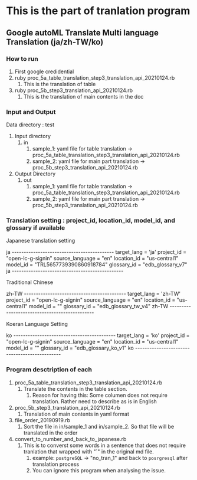 # This is the part of tranlation program

## Google autoML Translate Multi language Translation (ja/zh-TW/ko)

### How to run

1. First google credidential
2. ruby  proc_5a_table_translation_step3_translation_api_20210124.rb
   1. This is the translation of table
3. ruby proc_5b_step3_translation_api_20210124.rb
   1. This is the translation of main contents in the doc

### Input and Output

Data directory : test

1. Input directory
   1. in
      1. sample_1: yaml file for table translation -> proc_5a_table_translation_step3_translation_api_20210124.rb
      2. sample_2: yaml file for main part translation -> proc_5b_step3_translation_api_20210124.rb
2. Output Directory
   1. out
      1. sample_1: yaml file for table translation -> proc_5a_table_translation_step3_translation_api_20210124.rb
      2. sample_2: yaml file for main part translation -> proc_5b_step3_translation_api_20210124.rb

### Translation setting : project_id, location_id, model_id, and glossary if available

Japanese translation setting

ja -------------------------------------------
   target_lang = 'ja'
   project_id = "open-lc-g-signin"
   source_language = "en"
   location_id = "us-central1"
   model_id = "TRL5657739390860918784"
   glossary_id =  "edb_glossary_v7"
ja -----------------------------------------------

Traditional Chinese

zh-TW -------------------------------------------
   target_lang = 'zh-TW'
   project_id = "open-lc-g-signin"
   source_language = "en"
   location_id = "us-central1"
   model_id = ""
   glossary_id =  "edb_glossary_tw_v4"
zh-TW ----------------------------------------------

Koeran Language Setting

ko -------------------------------------------
   target_lang = 'ko'
   project_id = "open-lc-g-signin"
   source_language = "en"
   location_id = "us-central1"
   model_id = ""
   glossary_id =  "edb_glossary_ko_v1"
ko ----------------------------------------------

### Program desctription of each

1. proc_5a_table_translation_step3_translation_api_20210124.rb
   1. Translate the contents in the table section.
      1. Reason for having this:  Some columen does not require translation. Rather need to describe as is in English
2. proc_5b_step3_translation_api_20210124.rb
   1. Translation of main contents in yaml format
3. file_order_20190919.rb
   1. Sort the file in in/sample_1 and in/sample_2. So that file will be translated in the order
4. convert_to_number_and_back_to_japanese.rb
   1. This is to converst some words in a sentence that does not require tranlation that wrapped with "`" in the original md file.
      1. example: `postgreSQL` -> "no_tran_1" and back to `posrgresql` after translation process
      1. You can ignore this program when analysing the issue.
